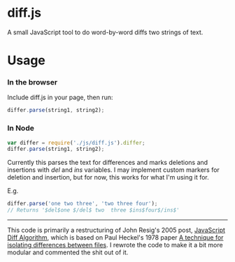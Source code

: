 diff.js
=======

A small JavaScript tool to do word-by-word diffs two strings of text.

Usage
======

### In the browser
Include diff.js in your page, then run:

```javascript
differ.parse(string1, string2);
```

### In Node
```javascript
var differ = require('./js/diff.js').differ;
differ.parse(string1, string2);
```

Currently this parses the text for differences and marks deletions and insertions with $del$ and $ins$ variables. I may implement custom markers for deletion and insertion, but for now, this works for what I'm using it for.

E.g.

```javascript
differ.parse('one two three', 'two three four');
// Returns '$del$one $/del$ two  three $ins$four$/ins$'
```

---
This code is primarily a restructuring of John Resig's 2005 post, [JavaScript Diff Algorithm](http://ejohn.org/projects/javascript-diff-algorithm/), which is based on Paul Heckel's 1978 paper [A technique for isolating differences between files](http://www.scribd.com/doc/1461552/A-technique-for-isolating-differences-between-files). I rewrote the code to make it a bit more modular and commented the shit out of it.
